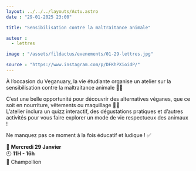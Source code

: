 ```yaml
---
layout: ../../../layouts/Actu.astro
date : "29-01-2025 23:00"

title: "Sensibilisation contre la maltraitance animale"

auteur :
  - lettres

image : "/assets/fildactus/evenements/01-29-lettres.jpg"

source : "https://www.instagram.com/p/DFKhPXioidP/"
---
```


À l’occasion du Veganuary, la vie étudiante organise un atelier sur la sensibilisation contre la maltraitance animale 🐶🤍

C’est une belle opportunité pour découvrir des alternatives véganes, que ce soit en nourriture, vêtements ou maquillage 👚🥬  
L’atelier inclura un quizz interactif, des dégustations pratiques et d’autres activités pour vous faire explorer un mode de vie respectueux des animaux !

Ne manquez pas ce moment à la fois éducatif et ludique ! ✅

📆 __Mercredi 29 Janvier__  
🕘 __11H - 16h__  
📍 Champollion